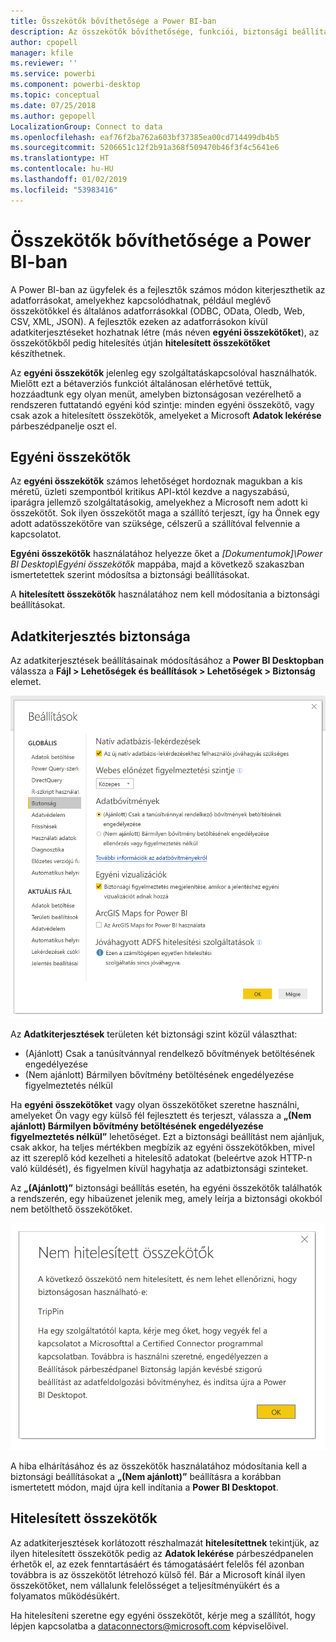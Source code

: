 ```yaml
---
title: Összekötők bővíthetősége a Power BI-ban
description: Az összekötők bővíthetősége, funkciói, biztonsági beállításai és a hitelesített összekötők
author: cpopell
manager: kfile
ms.reviewer: ''
ms.service: powerbi
ms.component: powerbi-desktop
ms.topic: conceptual
ms.date: 07/25/2018
ms.author: gepopell
LocalizationGroup: Connect to data
ms.openlocfilehash: eaf76f2ba762a603bf37385ea00cd714499db4b5
ms.sourcegitcommit: 5206651c12f2b91a368f509470b46f3f4c5641e6
ms.translationtype: HT
ms.contentlocale: hu-HU
ms.lasthandoff: 01/02/2019
ms.locfileid: "53983416"
---
```

# <a name="connector-extensibility-in-power-bi"></a>Összekötők bővíthetősége a Power BI-ban

A Power BI-ban az ügyfelek és a fejlesztők számos módon kiterjeszthetik az adatforrásokat, amelyekhez kapcsolódhatnak, például meglévő összekötőkkel és általános adatforrásokkal (ODBC, OData, Oledb, Web, CSV, XML, JSON). A fejlesztők ezeken az adatforrásokon kívül adatkiterjesztéseket hozhatnak létre (más néven **egyéni összekötőket**), az összekötőkből pedig hitelesítés útján **hitelesített összekötőket** készíthetnek.

Az **egyéni összekötők** jelenleg egy szolgáltatáskapcsolóval használhatók. Mielőtt ezt a bétaverziós funkciót általánosan elérhetővé tettük, hozzáadtunk egy olyan menüt, amelyben biztonságosan vezérelhető a rendszeren futtatandó egyéni kód szintje: minden egyéni összekötő, vagy csak azok a hitelesített összekötők, amelyeket a Microsoft **Adatok lekérése** párbeszédpanelje oszt el.

## <a name="custom-connectors"></a>Egyéni összekötők

Az **egyéni összekötők** számos lehetőséget hordoznak magukban a kis méretű, üzleti szempontból kritikus API-któl kezdve a nagyszabású, iparágra jellemző szolgáltatásokig, amelyekhez a Microsoft nem adott ki összekötőt. Sok ilyen összekötőt maga a szállító terjeszt, így ha Önnek egy adott adatösszekötőre van szüksége, célszerű a szállítóval felvennie a kapcsolatot.

**Egyéni összekötők** használatához helyezze őket a *\[Dokumentumok]\\Power BI Desktop\\Egyéni összekötők* mappába, majd a következő szakaszban ismertetettek szerint módosítsa a biztonsági beállításokat.

A **hitelesített összekötők** használatához nem kell módosítania a biztonsági beállításokat.

## <a name="data-extension-security"></a>Adatkiterjesztés biztonsága

Az adatkiterjesztések beállításainak módosításához a **Power BI Desktopban** válassza a **Fájl > Lehetőségek és beállítások > Lehetőségek > Biztonság** elemet.

![Annak szabályozása, hogy betölthet-e adatkiterjesztési biztonsági beállításokkal rendelkező egyéni összekötőket](media/desktop-connector-extensibility/data-extension-security-1.png)

Az **Adatkiterjesztések** területen két biztonsági szint közül választhat:

* (Ajánlott) Csak a tanúsítvánnyal rendelkező bővítmények betöltésének engedélyezése
* (Nem ajánlott) Bármilyen bővítmény betöltésének engedélyezése figyelmeztetés nélkül

Ha **egyéni összekötőket** vagy olyan összekötőket szeretne használni, amelyeket Ön vagy egy külső fél fejlesztett és terjeszt, válassza a **„(Nem ajánlott) Bármilyen bővítmény betöltésének engedélyezése figyelmeztetés nélkül”** lehetőséget. Ezt a biztonsági beállítást nem ajánljuk, csak akkor, ha teljes mértékben megbízik az egyéni összekötőkben, mivel az itt szereplő kód kezelheti a hitelesítő adatokat (beleértve azok HTTP-n való küldését), és figyelmen kívül hagyhatja az adatbiztonsági szinteket.

Az **„(Ajánlott)”** biztonsági beállítás esetén, ha egyéni összekötők találhatók a rendszerén, egy hibaüzenet jelenik meg, amely leírja a biztonsági okokból nem betölthető összekötőket.

![Egy párbeszédpanel ismerteti azokat az egyéni összekötőket, amelyek biztonsági okokból nem tölthetők be, ebben az esetben a TripPint](media/desktop-connector-extensibility/data-extension-security-2.png)

A hiba elhárításához és az összekötők használatához módosítania kell a biztonsági beállításokat a **„(Nem ajánlott)”** beállításra a korábban ismertetett módon, majd újra kell indítania a **Power BI Desktopot**.

## <a name="certified-connectors"></a>Hitelesített összekötők

Az adatkiterjesztések korlátozott részhalmazát **hitelesítettnek** tekintjük, az ilyen hitelesített összekötők pedig az **Adatok lekérése** párbeszédpanelen érhetők el, az ezek fenntartásáért és támogatásáért felelős fél azonban továbbra is az összekötőt létrehozó külső fél. Bár a Microsoft kínál ilyen összekötőket, nem vállalunk felelősséget a teljesítményükért és a folyamatos működésükért.

Ha hitelesíteni szeretne egy egyéni összekötőt, kérje meg a szállítót, hogy lépjen kapcsolatba a dataconnectors@microsoft.com képviselőivel.
